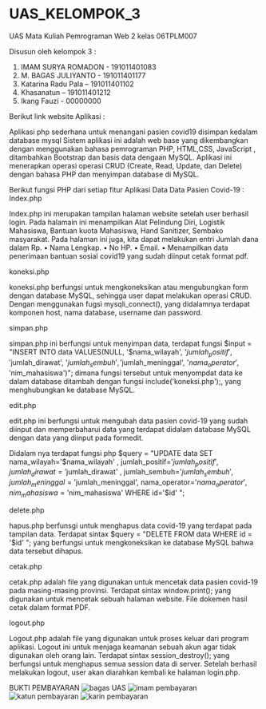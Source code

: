 # UAS_KELOMPOK_3
UAS Mata Kuliah Pemrograman Web 2 
kelas 06TPLM007

Disusun oleh kelompok 3 :
1. IMAM SURYA ROMADON - 191011401083
2. M. BAGAS JULIYANTO - 191011401177
3. Katarina Radu Pala – 191011401102
4. Khasanatun – 191011401212
5. Ikang Fauzi - 00000000

Berikut link website Aplikasi : 


Aplikasi php sederhana untuk menangani pasien covid19 disimpan kedalam database mysql
Sistem aplikasi ini adalah web base yang dikembangkan dengan menggunakan bahasa pemrograman PHP, HTML,CSS, JavaScript , ditambahkan  Bootstrap dan basis data dengaan MySQL. 
Aplikasi ini menerapkan operasi operasi CRUD (Create, Read, Update, dan Delete) dengan bahasa PHP dan menyimpan database di MySQL.

Berikut fungsi PHP dari setiap fitur Aplikasi Data Data Pasien Covid-19 :
Index.php

Index.php ini merupakan tampilan halaman website setelah user berhasil login. Pada halamain ini menampilkan Alat Pelindung Diri, Logistik Mahasiswa, Bantuan kuota Mahasiswa, Hand Sanitizer, Sembako masyarakat. Pada halaman ini juga, kita dapat melakukan entri Jumlah dana dalam Rp.
• Nama Lengkap.
• No HP.
• Email.
• Menampilkan data penerimaan bantuan sosial covid19 yang sudah diinput cetak format pdf.

koneksi.php

koneksi.php berfungsi untuk mengkoneksikan atau mengubungkan form dengan database MySQL, 
sehingga user dapat melakukan operasi CRUD. Dengan menggunakan fugsi mysqli_connect(), yang didalamnya terdapat komponen host, nama database, username dan password.

simpan.php
 
simpan.php ini berfungsi untuk menyimpan data, terdapat fungsi $input = "INSERT INTO data VALUES(NULL, '$nama_wilayah', '$jumlah_positif', '$jumlah_dirawat', '$jumlah_sembuh', '$jumlah_meninggal', '$nama_operator', '$nim_mahasiswa')";
dimana fungsi tersebut untuk menyompdat data ke dalam database ditambah dengan fungsi  include('koneksi.php');, yang menghubungkan ke database MySQL.

edit.php
 
edit.php ini berfungsi untuk mengubah data pasien covid-19 yang sudah diinput dan memperbaharui data yang terdapat didalam database MySQL dengan data yang diinput pada formedit. 
 
Didalam nya terdapat fungsi php $query = "UPDATE data SET nama_wilayah='$nama_wilayah' , jumlah_positif='$jumlah_positif' , jumlah_dirawat='$jumlah_dirawat' , jumlah_sembuh='$jumlah_sembuh', jumlah_meninggal='$jumlah_meninggal', nama_operator='$nama_operator', nim_mahasiswa='$nim_mahasiswa' WHERE id='$id' ";

delete.php
 
hapus.php berfunsgi untuk menghapus data covid-19 yang terdapat pada tampilan data. Terdapat sintax $query = "DELETE FROM data WHERE id = '$id' "; yang berfungsi untuk mengkoneksikan ke database MySQL bahwa data tersebut dihapus.

cetak.php
 
cetak.php adalah file yang digunakan untuk mencetak data pasien covid-19 pada masing-masing provinsi. Terdapat sintax window.print(); yang digunakan untuk mencetak sebuah halaman website. File dokemen hasil cetak dalam format PDF.

logout.php
 
Logout.php adalah file yang digunakan untuk proses keluar dari program aplikasi. Logout ini untuk menjaga keamanan sebuah akun agar tidak digunakan oleh orang lain. Terdapat sintax session_destroy(); yang berfungsi untuk  menghapus semua session data di server. 
Setelah berhasil melakukan logout, user akan diarahkan kembali ke halaman login.php.

BUKTI PEMBAYARAN
![bagas UAS](https://user-images.githubusercontent.com/103942647/177918729-0391f005-4103-4983-9b2e-0658d15adb09.png)
![imam pembayaran](https://user-images.githubusercontent.com/103942647/177918734-5aa337fc-df72-4541-a394-e75241a75568.png)
![katun pembayaran](https://user-images.githubusercontent.com/103942647/177918724-13258909-25eb-468d-a97d-6217259c40b2.jpg)
![karin pembayaran](https://user-images.githubusercontent.com/103942647/177918736-4be47483-f8ec-4113-a079-843b480b5f6b.jpg)


